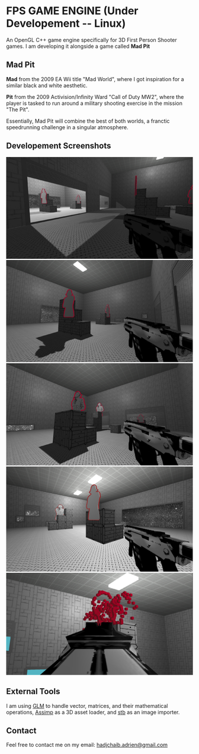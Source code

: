 # FPS GAME ENGINE (Under Developement -- Linux)  

An OpenGL C++ game engine specifically for 3D First Person Shooter games. I am developing it alongside a game called **Mad Pit**  

## Mad Pit  

**Mad** from the 2009 EA Wii title "Mad World", where I got inspiration for a similar black and white aesthetic.

**Pit** from the 2009 Activision/Infinity Ward "Call of Duty MW2", where the player is tasked to run around a military shooting exercise in the mission "The Pit".  

Essentially, Mad Pit will combine the best of both worlds, a franctic speedrunning challenge in a singular atmosphere.  

## Developement Screenshots

![Pic0](Screenshots/Shadow0.png)
![Pic1](Screenshots/Shadow1.png)
![Pic2](Screenshots/Shadow2.png)
![Pic3](Screenshots/P0.png)
![Pic4](Screenshots/P2.png)

## External Tools

I am using [GLM](https://glm.g-truc.net/0.9.9/index.html) to handle vector, matrices, and their mathematical operations, [Assimp](http://www.assimp.org/) as a 3D asset loader, and [stb](https://github.com/nothings/stb) as an image importer.

## Contact

Feel free to contact me on my email: hadjchaib.adrien@gmail.com